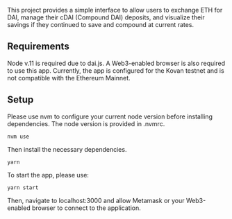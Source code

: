 This project provides a simple interface to allow users to exchange ETH for DAI, manage their cDAI (Compound DAI) deposits, and visualize their savings if they continued to save and compound at current rates. 

## Requirements
Node v.11 is required due to dai.js. A Web3-enabled browser is also required to use this app. 
Currently, the app is configured for the Kovan testnet and is not compatible with the Ethereum Mainnet. 

## Setup
Please use nvm to configure your current node version before installing dependencies. The node version is provided in .nvmrc.
```
nvm use 
```

Then install the necessary dependencies. 
```
yarn 
```

To start the app, please use:
```
yarn start
```

Then, navigate to localhost:3000 and allow Metamask or your Web3-enabled browser to connect to the application. 